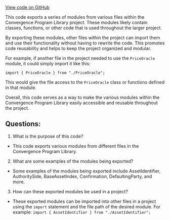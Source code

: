 [View code on GitHub](https://github.com/convergence-rfq/convergence-program-library/rfq/js/generated/types/index.d.ts)

This code exports a series of modules from various files within the Convergence Program Library project. These modules likely contain classes, functions, or other code that is used throughout the larger project. 

By exporting these modules, other files within the project can import them and use their functionality without having to rewrite the code. This promotes code reusability and helps to keep the project organized and modular.

For example, if another file in the project needed to use the `PriceOracle` module, it could simply import it like this:

```
import { PriceOracle } from "./PriceOracle";
```

This would give the file access to the `PriceOracle` class or functions defined in that module.

Overall, this code serves as a way to make the various modules within the Convergence Program Library easily accessible and reusable throughout the project.
## Questions: 
 1. What is the purpose of this code?
- This code exports various modules from different files in the Convergence Program Library.

2. What are some examples of the modules being exported?
- Some examples of the modules being exported include AssetIdentifier, AuthoritySide, BaseAssetIndex, Confirmation, DefaultingParty, and more.

3. How can these exported modules be used in a project?
- These exported modules can be imported into other files in a project using the `import` statement and the file path of the desired module. For example: `import { AssetIdentifier } from "./AssetIdentifier";`